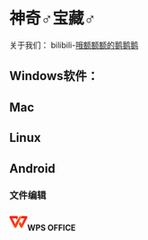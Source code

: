 # 神奇♂宝藏♂
关于我们：
bilibili-<a href="https://space.bilibili.com/2119455161">哦额额额的鹅鹅鹅</a>
## Windows软件：
## Mac
## Linux
## Android
### 文件编辑
#### ![WPS ICON](/Icons/th.png "WPS的图标")WPS OFFICE
